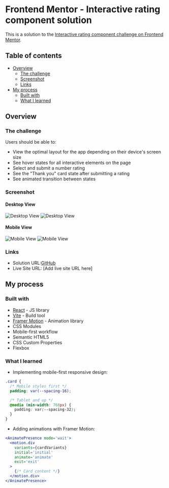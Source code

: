 # Frontend Mentor - Interactive rating component solution

This is a solution to the [Interactive rating component challenge on Frontend Mentor](https://www.frontendmentor.io/challenges/interactive-rating-component-koxpeBUmI).

## Table of contents

- [Overview](#overview)
  - [The challenge](#the-challenge)
  - [Screenshot](#screenshot)
  - [Links](#links)
- [My process](#my-process)
  - [Built with](#built-with)
  - [What I learned](#what-i-learned)

## Overview

### The challenge

Users should be able to:

- View the optimal layout for the app depending on their device's screen size
- See hover states for all interactive elements on the page
- Select and submit a number rating
- See the "Thank you" card state after submitting a rating
- See animated transition between states

### Screenshot

#### Desktop View

![Desktop View](./screenshots/rating-desktop.png)
![Desktop View](./screenshots/feedback-desktop.png)

#### Mobile View

![Mobile View](./screenshots/rating-mobile.png)
![Mobile View](./screenshots/feedback-mobile.png)

### Links

- Solution URL:[GitHub](https://github.com/Natata08/rating-component)
- Live Site URL: [Add live site URL here]

## My process

### Built with

- [React](https://reactjs.org/) - JS library
- [Vite](https://vite.dev/) - Build tool
- [Framer Motion](https://www.framer.com/motion/) - Animation library
- CSS Modules
- Mobile-first workflow
- Semantic HTML5
- CSS Custom Properties
- Flexbox

### What I learned

- Implementing mobile-first responsive design:

```css
.card {
  /* Mobile styles first */
  padding: var(--spacing-16);

  /* Tablet and up */
  @media (min-width: 768px) {
    padding: var(--spacing-32);
  }
}
```

- Adding animations with Framer Motion:

```jsx
<AnimatePresence mode='wait'>
  <motion.div
    variants={cardVariants}
    initial='initial'
    animate='animate'
    exit='exit'
  >
    {/* Card content */}
  </motion.div>
</AnimatePresence>
```
